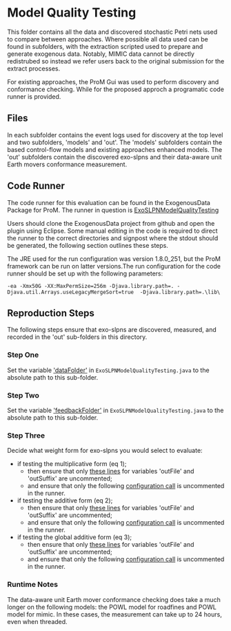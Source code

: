 # Model Quality Testing

This folder contains all the data and discovered stochastic Petri nets used
to compare between approaches.
Where possible all data used can be found in subfolders, with the extraction
scripted used to prepare and generate exogenous data.
Notably, MIMIC data cannot be directly redistrubed so instead we refer users
back to the original submission for the extract processes.

For existing approaches, the ProM Gui was used to perform discovery and
conformance checking. While for the proposed approch a programatic code runner 
is provided.

## Files

In each subfolder contains the event logs used for discovery at the top level
and two subfolders, 'models' and 'out'.
The 'models' subfolders contain the based control-flow models and existing approaches
enhanced models.
The 'out' subfolders contain the discovered exo-slpns and their data-aware
unit Earth movers conformance measurement.

## Code Runner

The code runner for this evaluation can be found in the ExogenousData Package
for ProM. The runner in question is [ExoSLPNModelQualityTesting](https://github.com/promworkbench/ExogenousData/blob/main/src/org/processmining/qut/exogenousdata/ab/jobs/ExoSLPNModelQualityTesting.java)

Users should clone the ExogenousData project from github and open the plugin 
using Eclipse.  Some manual editing in the code is 
required to direct the runner to the correct directories and signpost where 
the stdout should be generated, the following section outlines these steps.

The JRE used for the run configuration was version 1.8.0_251, but the ProM
framework can be run on latter versions.The run configuration for the code 
runner should be set up with the following parameters:
```code
-ea -Xmx50G -XX:MaxPermSize=256m -Djava.library.path=. -Djava.util.Arrays.useLegacyMergeSort=true  -Djava.library.path=.\lib\
```

## Reproduction Steps

The following steps ensure that exo-slpns are discovered, measured, and recorded
in the 'out' sub-folders in this directory.


### Step One
Set the variable ['dataFolder'](https://github.com/promworkbench/ExogenousData/blob/e92f1197ce94c027696df54ff2cdbb8c974937fc/src/org/processmining/qut/exogenousdata/ab/jobs/ExoSLPNModelQualityTesting.java#L49) in `ExoSLPNModelQualityTesting.java` to 
the absolute path to this sub-folder.

### Step Two
Set the variable ['feedbackFolder'](https://github.com/promworkbench/ExogenousData/blob/e92f1197ce94c027696df54ff2cdbb8c974937fc/src/org/processmining/qut/exogenousdata/ab/jobs/ExoSLPNModelQualityTesting.java#L225) in `ExoSLPNModelQualityTesting.java` to 
the absolute path to this sub-folder.

### Step Three
Decide what weight form for exo-slpns you would select to evaluate:
- if testing the multiplicative form (eq 1);
    - then ensure that only [these lines](https://github.com/promworkbench/ExogenousData/blob/e92f1197ce94c027696df54ff2cdbb8c974937fc/src/org/processmining/qut/exogenousdata/ab/jobs/ExoSLPNModelQualityTesting.java#L227-L228) for variables 'outFile' and 
    'outSuffix' are uncommented;
    - and ensure that only the following [configuration call](https://github.com/promworkbench/ExogenousData/blob/e92f1197ce94c027696df54ff2cdbb8c974937fc/src/org/processmining/qut/exogenousdata/ab/jobs/ExoSLPNModelQualityTesting.java#L297-L302) 
    is uncommented in the runner.
- if testing the additive form (eq 2);
    - then ensure that only [these lines](https://github.com/promworkbench/ExogenousData/blob/e92f1197ce94c027696df54ff2cdbb8c974937fc/src/org/processmining/qut/exogenousdata/ab/jobs/ExoSLPNModelQualityTesting.java#L230-L231) for variables 'outFile' and 
    'outSuffix' are uncommented;
    - and ensure that only the following [configuration call](https://github.com/promworkbench/ExogenousData/blob/e92f1197ce94c027696df54ff2cdbb8c974937fc/src/org/processmining/qut/exogenousdata/ab/jobs/ExoSLPNModelQualityTesting.java#L304-L309) 
    is uncommented in the runner.
- if testing the global additive form (eq 3);
    - then ensure that only [these lines](https://github.com/promworkbench/ExogenousData/blob/e92f1197ce94c027696df54ff2cdbb8c974937fc/src/org/processmining/qut/exogenousdata/ab/jobs/ExoSLPNModelQualityTesting.java#L233-L234) for variables 'outFile' and 
    'outSuffix' are uncommented;
    - and ensure that only the following [configuration call](https://github.com/promworkbench/ExogenousData/blob/e92f1197ce94c027696df54ff2cdbb8c974937fc/src/org/processmining/qut/exogenousdata/ab/jobs/ExoSLPNModelQualityTesting.java#L311-L316) 
    is uncommented in the runner.

### Runtime Notes

The data-aware unit Earth mover conformance checking does take a much longer
on the following models: the POWL model for roadfines and POWL model for mimic.
In these cases, the measurement can take up to 24 hours, even when threaded.